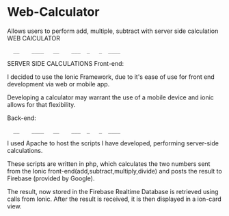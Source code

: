# Web-Calculator
Allows users to perform add, multiple, subtract with server side calculation
WEB CAlCULATOR

      __    ____   __    ___  _   _  ____ 
  
SERVER SIDE CALCULATIONS
Front-end:
 
I decided to use the Ionic Framework, due to it's ease of use for front end development via web or mobile app.

Developing a calculator may warrant the use of a mobile device and ionic allows for that flexibility.

 

Back-end:

                                                                                              
      __    ____   __    ___  _   _  ____ 
  

                                     

I used Apache to host the scripts I have developed, performing server-side calculations. 

These scripts are written in php, which calculates the two numbers sent from the Ionic front-end(add,subtract,multiply,divide) and posts the result to Firebase (provided by Google).

The result, now stored in the Firebase Realtime Database is retrieved using calls from Ionic. After the result is received, it is then displayed in a ion-card view.

 
